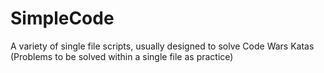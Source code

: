 # SimpleCode
A variety of single file scripts, usually designed to solve Code Wars Katas (Problems to be solved within a single file as practice)
